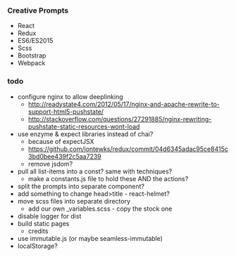 ### Creative Prompts

* React
* Redux
* ES6/ES2015
* Scss
* Bootstrap
* Webpack

### todo

 * configure nginx to allow deeplinking
   * http://readystate4.com/2012/05/17/nginx-and-apache-rewrite-to-support-html5-pushstate/
   * http://stackoverflow.com/questions/27291885/nginx-rewriting-pushstate-static-resources-wont-load
 * use enzyme & expect libraries instead of chai?
   * because of expectJSX
   * https://github.com/jontewks/redux/commit/04d6345adac95ce8415c3bd0bee439f2c5aa7239
   * remove jsdom?
 * pull all list-items into a const? same with techniques?
   * make a constants.js file to hold these AND the actions?
 * split the prompts into separate component?
 * add something to change head>title - react-helmet?
 * move scss files into separate directory
   * add our own \_variables.scss - copy the stock one
 * disable logger for dist
 * build static pages
   * credits
 * use immutable.js (or maybe seamless-immutable)
 * localStorage?
